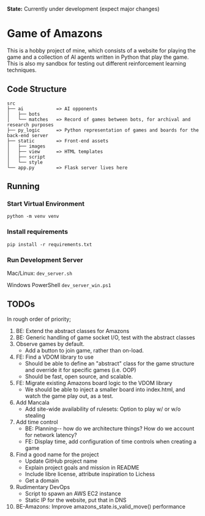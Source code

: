 **State:** Currently under development (expect major changes)

# Game of Amazons
This is a hobby project of mine, which consists of a website for playing the game and a collection of AI agents written in Python that play the game.
This is also my sandbox for testing out different reinforcement learning techniques.

## Code Structure
```
src
├── ai            => AI opponents
│   ├── bots      
│   └── matches   => Record of games between bots, for archival and research purposes
├── py_logic      => Python representation of games and boards for the back-end server
├── static        => Front-end assets
│   ├── images    
│   ├── view      => HTML templates
│   ├── script    
│   └── style     
└── app.py        => Flask server lives here
```

## Running

### Start Virtual Environment
`python -m venv venv`

### Install requirements
`pip install -r requirements.txt`

### Run Development Server
Mac/Linux:
`dev_server.sh`

Windows PowerShell
`dev_server_win.ps1`

## TODOs
In rough order of priority;
1. BE: Extend the abstract classes for Amazons
1. BE: Generic handling of game socket I/O, test with the abstract classes
1. Observe games by default.
    - Add a button to join game, rather than on-load.
1. FE: Find a VDOM library to use
    - Should be able to define an "abstract" class for the game structure and override it for specific games (i.e. OOP)
    - Should be fast, open source, and scalable.
1. FE: Migrate existing Amazons board logic to the VDOM library
    - We should be able to inject a smaller board into index.html, and watch the game play out, as a test.
1. Add Mancala
    - Add site-wide availability of rulesets: Option to play w/ or w/o stealing
1. Add time control
    - BE: Planning-- how do we architecture things? How do we account for network latency?
    - FE: Display time, add configuration of time controls when creating a game
1. Find a good name for the project
    - Update GitHub project name
    - Explain project goals and mission in README
    - Include libre license, attribute inspiration to Lichess
    - Get a domain
1. Rudimentary DevOps
    - Script to spawn an AWS EC2 instance
    - Static IP for the website, put that in DNS
1. BE-Amazons: Improve amazons_state.is_valid_move() performance